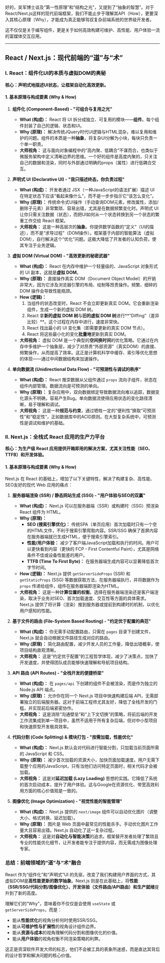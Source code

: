 好的，吴军博士谈及“第一性原理”和“结构之光”，又提到了“抽象的智慧”。对于React/Next.js这样的现代前端框架，我们不能止步于理解其API（How），更要深入其核心原理（Why），才能成为真正能够驾驭复杂前端系统的世界级开发者。

这不仅仅是关于编写组件，更是关于如何高效构建可维护、高性能、用户体验一流的富媒体交互应用。

---

## React / Next.js：现代前端的“道”与“术”

### I. React：组件化UI的本质与虚拟DOM的奥秘

**核心：声明式地描述UI状态，让框架自动化高效更新。**

#### 1. 基本原理与构成要素 (Why & How)

1.  **组件化 (Component-Based) - "可组合与复用之光"**
    *   **What (构成)：** React 将 UI 拆分成独立、可复用的模块——**组件**。每个组件封装了自己的逻辑、状态和UI。
    *   **Why (原理)：** 解决传统JQuery时代UI逻辑与HTML混杂，难以复用和维护的问题。组件的本质是一种**抽象**，将复杂UI分解为小块，每块只负责一个单一职责。
    *   **大师视角：** 这与面向对象编程中的“高内聚、低耦合”不谋而合，也类似于微服务架构中定义清晰边界的思维。一个好的组件是高度内聚的，只关注自己的数据和渲染，同时与外部通过明确的props（属性）进行低耦合交互。

2.  **声明式 UI (Declarative UI) - "我只描述终态，你负责过程"**
    *   **What (构成)：** 开发者通过 JSX（一种JavaScript的语法扩展）描述 UI 在特定状态下应该“看起来像什么”，而不是一步步指示它“该怎么变化”。
    *   **Why (原理)：** 传统命令式UI操作（手动查询DOM元素，修改属性，添加/删除子元素）非常繁琐、容易出错，尤其是在数据频繁变化时。声明式 UI 让你只需关注数据（状态），而把UI如何从一个状态转换到另一个状态的繁重工作交给 React 框架。
    *   **大师视角：** 这是一种高层次的**抽象**。你提供数学函数的“定义”（UI的描述），而不是“求导过程”（DOM操作）。框架基于内部的智能算法（虚拟DOM），自行解决这个“优化”问题。这极大降低了开发者的认知负荷，使其专注于业务逻辑。

3.  **虚拟 DOM (Virtual DOM) - "高效更新的秘密武器"**
    *   **What (构成)：** React 在内存中维护一个轻量级的、JavaScript 对象形式的 UI 副本，这就是**虚拟 DOM**。
    *   **Why (原理)：** 直接操作真实 DOM（Document Object Model）的开销非常大，因为它涉及浏览器引擎的布局、绘制等昂贵操作。频繁、细碎的 DOM 操作会导致性能瓶颈。
    *   **How (逻辑)：**
        1.  当组件的状态改变时，React 不会立即更新真实 DOM。它会重新渲染组件，生成一个新的虚拟 DOM 树。
        2.  React 拿**新的虚拟 DOM 树**与**旧的虚拟 DOM 树**进行**“Diffing”（差异比较）**。这个过程在内存中进行，速度非常快。
        3.  React 找出最小的 UI 变化集（即需要更新的真实 DOM 节点）。
        4.  React 将这些最小化的变化**批量地**更新到真实 DOM。
    *   **大师视角：** 虚拟 DOM 是一个典型的**空间换时间**的优化策略。它通过在内存中多维护一个抽象层，减少了对昂贵“外部资源”（真实DOM）的直接、频繁操作，从而提高了效率。这正是计算机科学中缓存、索引等优化思想的体现——通过中间数据结构来加速操作。

4.  **单向数据流 (Unidirectional Data Flow) - "可预测性与调试的秩序"**
    *   **What (构成)：** React 推崇数据从父组件通过 `props` 流向子组件，状态在组件内部管理。数据流向是可预测的单向。
    *   **Why (原理)：** 复杂应用中，双向数据绑定导致数据流向难以追踪，数据变化源头不明确，容易产生Bug。单向数据流使得应用状态的变化路径清晰，易于理解和调试。
    *   **大师视角：** 这是一种**规范与约束**，通过牺牲一定的“便利性”换取“可预测性”和“稳定性”，正如数据库中的ACID原则。在大型复杂系统中，可预测性是调试和维护的基础。

### II. Next.js：全栈式 React 应用的生产力平台

**核心：为生产级 React 应用提供开箱即用的解决方案，尤其关注性能（SEO、TTFB）和开发体验。**

#### 1. 基本原理与构成要素 (Why & How)

Next.js 在 React 的基础上，增加了以下关键特性，解决了构建复杂、高性能、SEO友好的现代 Web 应用的痛点：

1.  **服务器端渲染 (SSR) / 静态网站生成 (SSG) - "用户体验与SEO的双赢"**
    *   **What (构成)：** Next.js 可以在服务器端（SSR）或构建时（SSG）预渲染 React 组件为 HTML。
    *   **Why (原理)：**
        *   **SEO (搜索引擎优化)：** 传统SPA（单页应用）首次加载时只有一个空的HTML文件，不利于搜索引擎爬取内容。SSR/SSG 确保了首屏内容在服务器端就已生成HTML，便于搜索引擎索引。
        *   **性能/用户体验：** 减少了客户端JavaScript加载和执行的时间。用户可以更快看到内容（更快的 FCP - First Contentful Paint），尤其是网络条件不佳或设备性能差的用户。
        *   **TTFB (Time To First Byte)：** 在服务器端生成内容可以显著降低首次字节时间。
    *   **How (逻辑)：** Next.js 提供 `getServerSideProps` (SSR) 和 `getStaticProps` (SSG) 等数据获取方法，在服务器端执行，并将数据作为 `props` 传递给组件，组件在服务器端即渲染为HTML。
    *   **大师视角：** 这是一种**计算位置的权衡**。选择在服务器端渲染还是客户端渲染，取决于业务对SEO、首次加载速度、交互性等方面的具体需求。Next.js 提供了将计算（渲染）推到服务器或提前到构建时的机制，以优化用户感知的性能。

2.  **基于文件的路由 (File-System Based Routing) - "约定优于配置的典范"**
    *   **What (构成)：** 你无需手动配置路由，只需在 `pages` 目录下创建文件，Next.js 就会自动根据文件路径生成对应的路由。
    *   **Why (原理)：** 简化路由配置，减少开发人员的工作量，降低出错概率，使项目结构直观清晰。
    *   **大师视角：** 这是“约定优于配置”的工程哲学体现，减少了决策点，加快了开发速度，并使得团队成员能够快速理解和导航项目结构。

3.  **API 路由 (API Routes) - "全栈开发的便捷桥梁"**
    *   **What (构成)：** 在 `pages/api` 下创建的组件不会被渲染，而是作为独立的 Node.js API 端点。
    *   **Why (原理)：** 允许你在同一个 Next.js 项目中快速构建后端 API，无需部署独立的后端服务器。这对于前端工程师尤其友好，降低了全栈开发的门槛，并实现前后端紧密协作。
    *   **大师视角：** 这是消除“沟通壁垒”和“上下文切换”的策略，将前后端的开发工作流集成到单一项目中，虽然不适用于所有复杂后端，但对中小型项目和快速原型开发极具效率。

4.  **代码分割 (Code Splitting) & 模块打包 - "按需加载，性能优化"**
    *   **What (构成)：** Next.js 默认会对代码进行智能分割，只加载当前页面所需的 JavaScript 和 CSS。
    *   **Why (原理)：** 减少首次加载的资源大小，加快页面加载速度。用户无需下载整个应用的JavaScript，只有当他们访问特定页面时，相关代码才会被加载。
    *   **大师视角：** 这是对**延迟加载 (Lazy Loading)** 思想的实践。它降低了系统的首次启动成本，提升了用户体验。这与Google在资源优化、带宽高效利用方面的核心价值观是一致的。

5.  **图像优化 (Image Optimization) - "视觉性能的智能管理"**
    *   **What (构成)：** Next.js 提供的 `next/image` 组件可以自动优化图片（调整大小、格式转换、延迟加载）。
    *   **Why (原理)：** 图片是 Web 页面中最常见的性能杀手。手动优化图片工作量大且容易出错。Next.js 自动化了这一复杂过程。
    *   **大师视角：** 这是对**自动化与智能决策**的追求。框架替开发者处理了繁琐且专业的性能优化细节，让开发者能专注于提供内容，而无需成为图像处理专家。

### 总结：前端领域的“道”与“术”融合

React 作为“组件化”和“声明式”UI 的先驱，改变了我们构建用户界面的方式，其虚拟DOM是**高性能更新的数学抽象**。Next.js 则是在此基础上，将**性能（SSR/SSG/代码分割/图像优化）、开发体验（文件路由/API路由）和生产就绪**提升到了新的高度。

理解它们的“Why”，意味着你不仅仅是会使用 `useState` 或 `getServerSideProps`，而是：

*   能从**性能优化**的视角分析何时使用SSR/SSG。
*   能从**可维护性与扩展性**的视角设计组件边界。
*   能从**资源与成本**的视角理解代码分割和图像优化的价值。
*   能从**用户体验**的视角权衡不同渲染策略的利弊。

这正是资深软件开发大师的标志，他们不会被工具的表象所迷惑，而是直达其背后的设计哲学和解决问题的核心价值。